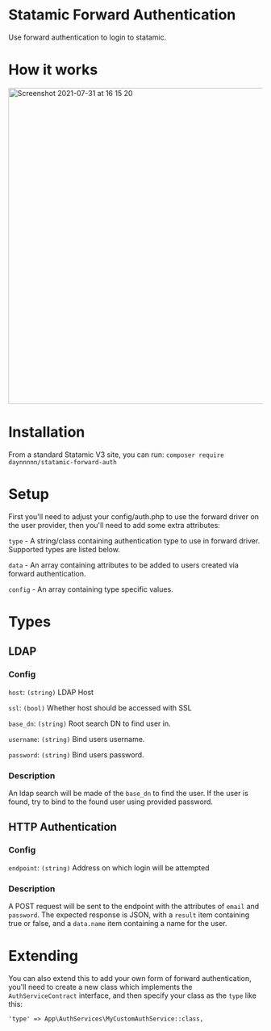 # Statamic Forward Authentication

Use forward authentication to login to statamic.

# How it works

<img width="626" alt="Screenshot 2021-07-31 at 16 15 20" src="https://user-images.githubusercontent.com/25618897/127768699-676427d7-2985-4dab-aaac-22e3fa498b8a.png">

# Installation

From a standard Statamic V3 site, you can run:
`composer require daynnnnn/statamic-forward-auth`

# Setup

First you'll need to adjust your config/auth.php to use the forward driver on the user provider, then you'll need to add some extra attributes:

`type` - A string/class containing authentication type to use in forward driver. Supported types are listed below.

`data` - An array containing attributes to be added to users created via forward authentication.

`config` - An array containing type specific values.

# Types

## LDAP

### Config

`host`: `(string)` LDAP Host

`ssl`: `(bool)` Whether host should be accessed with SSL

`base_dn`: `(string)` Root search DN to find user in.

`username`: `(string)` Bind users username.

`password`: `(string)` Bind users password.

### Description

An ldap search will be made of the `base_dn` to find the user. If the user is found, try to bind to the found user using provided password.

## HTTP Authentication

### Config

`endpoint`: `(string)` Address on which login will be attempted

### Description

A POST request will be sent to the endpoint with the attributes of `email` and `password`. The expected response is JSON, with a `result` item containing true or false, and a `data.name` item containing a name for the user.

# Extending

You can also extend this to add your own form of forward authentication, you'll need to create a new class which implements the `AuthServiceContract` interface, and then specify your class as the `type` like this:

`'type' => App\AuthServices\MyCustomAuthService::class,`
